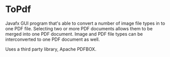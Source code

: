 # ToPdf
Javafx GUI program that's able to convert a number of image file types in to one PDF file. Selecting two or more PDF documents allows them to be merged into one PDF document. Image and PDF file types can be interconverted to one PDF document as well. 

Uses a third party library, Apache PDFBOX.
